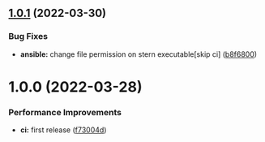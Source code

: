 ## [1.0.1](https://github.com/hackwish/ansible-stern/compare/v1.0.0...v1.0.1) (2022-03-30)


### Bug Fixes

* **ansible:** change file permission on stern executable[skip ci] ([b8f6800](https://github.com/hackwish/ansible-stern/commit/b8f6800e2355b8c226fbeb80b27272349fa549a7))

# 1.0.0 (2022-03-28)


### Performance Improvements

* **ci:** first release ([f73004d](https://github.com/hackwish/ansible-stern/commit/f73004df6603e74d61e473d14bd1c0de4f8d8011))
